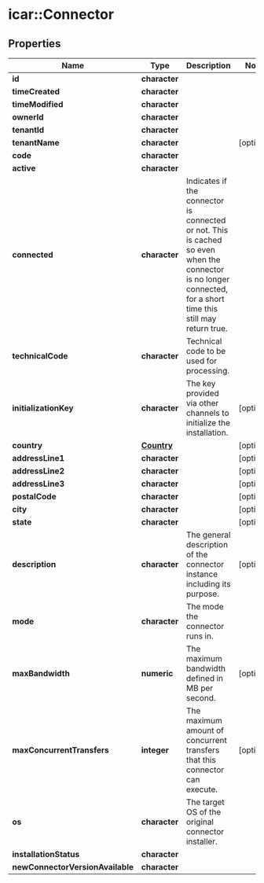 # icar::Connector


## Properties

Name | Type | Description | Notes
------------ | ------------- | ------------- | -------------
**id** | **character** |  | 
**timeCreated** | **character** |  | 
**timeModified** | **character** |  | 
**ownerId** | **character** |  | 
**tenantId** | **character** |  | 
**tenantName** | **character** |  | [optional] 
**code** | **character** |  | 
**active** | **character** |  | 
**connected** | **character** | Indicates if the connector is connected or not. This is cached so even when the connector is no longer connected, for a short time this still may return true. | 
**technicalCode** | **character** | Technical code to be used for processing. | 
**initializationKey** | **character** | The key provided via other channels to initialize the installation. | [optional] 
**country** | [**Country**](Country.md) |  | [optional] 
**addressLine1** | **character** |  | [optional] 
**addressLine2** | **character** |  | [optional] 
**addressLine3** | **character** |  | [optional] 
**postalCode** | **character** |  | [optional] 
**city** | **character** |  | [optional] 
**state** | **character** |  | [optional] 
**description** | **character** | The general description of the connector instance including its purpose. | [optional] 
**mode** | **character** | The mode the connector runs in. | 
**maxBandwidth** | **numeric** | The maximum bandwidth defined in MB per second. | [optional] 
**maxConcurrentTransfers** | **integer** | The maximum amount of concurrent transfers that this connector can execute. | [optional] 
**os** | **character** | The target OS of the original connector installer. | 
**installationStatus** | **character** |  | 
**newConnectorVersionAvailable** | **character** |  | 


